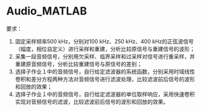 # Audio_MATLAB
要求：
1. 固定采样频率500 kHz，分别对100 kHz、250 kHz、400 kHz的正弦波信号（幅度，相位自定义）进行采样和重建，分析比较原信号与重建信号的波形；
2. 采集一段音频信号，分别用欠采样、临界采样和过采样对信号进行重采样，并重建原音频信号，分析比较重建信号与原信号的差别；
3. 选择子作业１中的音频信号，自行给定滤波器的系统函数，分别采用时域线性卷积和差分方程两种方法对音频信号进行滤波处理，比较滤波前后信号的波形和回放的效果；
4. 选择子作业１中的音频信号，自行给定滤波器的单位取样响应，采用快速卷积实现对音频信号的滤波，比较滤波前后信号的波形和回放的效果。
